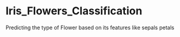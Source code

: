 # Iris_Flowers_Classification
Predicting the type of Flower based on its features like sepals petals
